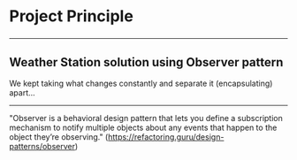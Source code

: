 # Project Principle
    
### 

--------------------------------------

## Weather Station solution using Observer pattern

We kept taking what changes constantly and separate it (encapsulating) apart...


--------------------------------------

"Observer is a behavioral design pattern that lets you define a subscription mechanism to notify multiple objects about any events that happen to the object they’re observing."
(https://refactoring.guru/design-patterns/observer)